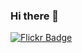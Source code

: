 ### Hi there 👋



[![Flickr Badge](https://img.shields.io/badge/?style=flat-square&labelColor=1ca0f1&logo=flickr&logoColor=white&label=flickr&logoColor=blue&link=https://www.flickr.com/photos/189078704@N02/)](https://www.flickr.com/photos/189078704@N02/)
<!--
**szymonlipinski/szymonlipinski** is a ✨ _special_ ✨ repository because its `README.md` (this file) appears on your GitHub profile.

Here are some ideas to get you started:

- 🔭 I’m currently working on ...
- 🌱 I’m currently learning ...
- 👯 I’m looking to collaborate on ...
- 🤔 I’m looking for help with ...
- 💬 Ask me about ...
- 📫 How to reach me: ...
- 😄 Pronouns: ...
- ⚡ Fun fact: ...
-->
